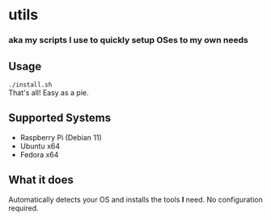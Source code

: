 # utils
### aka my scripts I use to quickly setup OSes to my own needs

## Usage
`./install.sh`<br>
That's all! Easy as a pie.<br>

## Supported Systems

- Raspberry Pi (Debian 11)<br>
- Ubuntu x64<br>
- Fedora x64<br>

## What it does
Automatically detects your OS and installs the tools **I** need. No configuration required.<br>